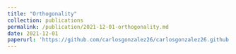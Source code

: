 ```yaml
---
title: "Orthogonality"
collection: publications
permalink: /publication/2021-12-01-orthogonality.md
date: 2021-12-01
paperurl: 'https://github.com/carlosgonzalez26/carlosgonzalez26.github.io/blob/master/markdown_generator/group3_lab4_r.ipynb'
--- 
```

